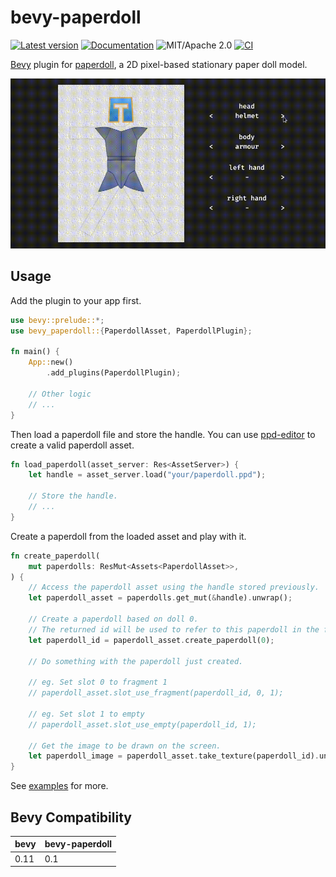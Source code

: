 # bevy-paperdoll

[![Latest version](https://img.shields.io/crates/v/bevy-paperdoll.svg)](https://crates.io/crates/bevy-paperdoll)
[![Documentation](https://docs.rs/bevy-paperdoll/badge.svg)](https://docs.rs/bevy-paperdoll)
![MIT/Apache 2.0](https://img.shields.io/badge/license-MIT%2FApache-blue.svg)
[![CI](https://github.com/fralonra/bevy-paperdoll/actions/workflows/build.yml/badge.svg)](https://github.com/fralonra/bevy-paperdoll/actions)

[Bevy](https://github.com/bevyengine/bevy) plugin for [paperdoll](https://github.com/fralonra/paperdoll), a 2D pixel-based stationary paper doll model.

<p align="center">
	<img alt="screenshot" src="https://raw.githubusercontent.com/fralonra/bevy-paperdoll/master/doc/screenshot.gif" width="600" />
</p>

## Usage

Add the plugin to your app first.

```rust
use bevy::prelude::*;
use bevy_paperdoll::{PaperdollAsset, PaperdollPlugin};

fn main() {
    App::new()
        .add_plugins(PaperdollPlugin);

    // Other logic
    // ...
}
```

Then load a paperdoll file and store the handle. You can use [ppd-editor](https://github.com/fralonra/ppd-editor) to create a valid paperdoll asset.

```rust
fn load_paperdoll(asset_server: Res<AssetServer>) {
    let handle = asset_server.load("your/paperdoll.ppd");

    // Store the handle.
    // ...
}
```

Create a paperdoll from the loaded asset and play with it.

```rust
fn create_paperdoll(
    mut paperdolls: ResMut<Assets<PaperdollAsset>>,
) {
    // Access the paperdoll asset using the handle stored previously.
    let paperdoll_asset = paperdolls.get_mut(&handle).unwrap();

    // Create a paperdoll based on doll 0.
    // The returned id will be used to refer to this paperdoll in the following process.
    let paperdoll_id = paperdoll_asset.create_paperdoll(0);

    // Do something with the paperdoll just created.

    // eg. Set slot 0 to fragment 1
    // paperdoll_asset.slot_use_fragment(paperdoll_id, 0, 1);

    // eg. Set slot 1 to empty
    // paperdoll_asset.slot_use_empty(paperdoll_id, 1);

    // Get the image to be drawn on the screen.
    let paperdoll_image = paperdoll_asset.take_texture(paperdoll_id).unwrap();
}
```

See [examples](examples/README.md) for more.

## Bevy Compatibility

| bevy | bevy-paperdoll |
| ---- | -------------- |
| 0.11 | 0.1            |

